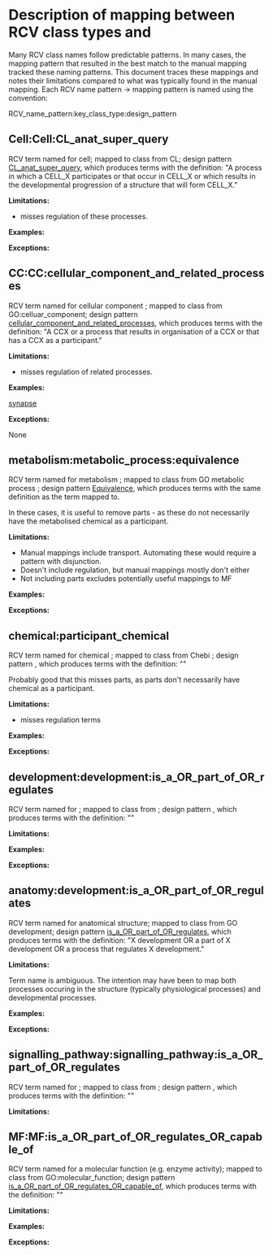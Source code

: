 # Description of mapping between RCV class types and 

Many RCV class names follow predictable patterns.  In many cases, the mapping pattern that resulted in the best match to the manual mapping tracked these naming patterns.  This document traces these mappings and notes their limitations compared to what was typically found in the manual mapping.  Each RCV name pattern -> mapping pattern is named using the convention:

RCV_name_pattern:key_class_type:design_pattern

## Cell:Cell:CL_anat_super_query

RCV term named for cell; mapped to class from CL; design pattern [CL_anat_super_query](https://github.com/GO-ROCHE-COLLAB/Roche_CV_mapping/blob/master/patterns/CL_anat_super_query.md), which produces terms with the definition: "A process in which a CELL_X participates or that occur in CELL_X or which results in the developmental progression of a structure that will form CELL_X."

__Limitations:__ 

- misses regulation of these processes.

__Examples:__

__Exceptions:__

## CC:CC:cellular_component_and_related_processes

RCV term named for cellular component ; mapped to class from GO:celluar_component; design pattern [cellular_component_and_related_processes](https://github.com/GO-ROCHE-COLLAB/Roche_CV_mapping/blob/master/patterns/cellular_component_and_related_processes.md), which produces terms with the definition: "A CCX or a process that results in organisation of a CCX or that has a CCX as a participant."

__Limitations:__ 

- misses regulation of related processes.

__Examples:__

[synapse](https://github.com/GO-ROCHE-COLLAB/Roche_CV_mapping/issues/33)

__Exceptions:__

None

## metabolism:metabolic_process:equivalence

RCV term named for metabolism ; mapped to class from GO metabolic process ; design pattern [Equivalence](https://github.com/GO-ROCHE-COLLAB/Roche_CV_mapping/blob/master/patterns/equivalence.md), which produces terms with the same definition as the term mapped to.

In these cases, it is useful to remove parts - as these do not necessarily have the metabolised chemical as a participant.

__Limitations:__ 

- Manual mappings include transport.  Automating these would require a pattern with disjunction.
- Doesn't include regulation, but manual mappings mostly don't either
- Not including parts excludes potentially useful mappings to MF

__Examples:__

__Exceptions:__


## chemical:participant_chemical

RCV term named for chemical ; mapped to class from Chebi ; design pattern [](), which produces terms with the definition: ""

Probably good that this misses parts, as parts don't necessarily have chemical as a participant.

__Limitations:__ 

- misses regulation terms

__Examples:__

__Exceptions:__


## development:development:is\_a\_OR\_part\_of\_OR\_regulates

RCV term named for ; mapped to class from ; design pattern [](), which produces terms with the definition: ""

__Limitations:__ 

__Examples:__

__Exceptions:__

## anatomy:development:is\_a\_OR\_part\_of\_OR\_regulates

RCV term named for anatomical structure; mapped to class from GO development; design pattern [is\_a\_OR\_part\_of\_OR\_regulates](https://github.com/GO-ROCHE-COLLAB/Roche_CV_mapping/blob/master/patterns/is_a_OR_part_of_OR_regulates.md), which produces terms with the definition: "X development OR a part of X development OR a process that regulates X development."

__Limitations:__ 

Term name is ambiguous.  The intention may have been to map both processes occuring in the structure (typically physiological processes) and developmental processes.

__Examples:__

__Exceptions:__

## signalling_pathway:signalling_pathway:is_a_OR_part_of_OR_regulates

RCV term named for ; mapped to class from ; design pattern [](), which produces terms with the definition: ""

__Limitations:__ 


## MF:MF:is\_a\_OR\_part\_of\_OR\_regulates\_OR\_capable\_of

RCV term named for a molecular function (e.g. enzyme activity); mapped to class from GO:molecular\_function; design pattern [is\_a\_OR\_part\_of\_OR\_regulates\_OR\_capable\_of](), which produces terms with the definition: ""

__Limitations:__ 


__Examples:__

__Exceptions:__








